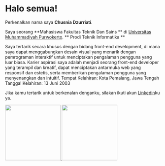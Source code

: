 # Halo semua! 

Perkenalkan nama saya **Chusnia Dzurriati**.

Saya seorang **Mahasiswa Fakultas Teknik Dan Sains ** di [Universitas Muhammadiyah Purwokerto](http://www.ump.ac.id/). 
** Prodi Teknik Informatika **

Saya tertarik secara khusus dengan bidang front-end development, di mana saya dapat menggabungkan desain visual
yang menarik dengan pemrograman interaktif untuk menciptakan pengalaman pengguna yang luar biasa. Karier aspirasi
saya adalah menjadi seorang front-end developer yang terampil dan kreatif, dapat menciptakan antarmuka web yang
responsif dan estetis, serta memberikan pengalaman pengguna yang menyenangkan dan intuitif.
Tempat Kelahiran: Kota Pemalang, Jawa Tengah
Tanggal Kelahiran: 13 Juni 2003

Jika kamu tertarik untuk berkenalan denganku, silakan ikuti akun [Linkedin](www.linkedin.com/in/chusniadzurriati)ku ya.


<p align="left">
<a href="https://github.com/ChusniaDzurriati30">
  <img height="180em" src="https://github-readme-stats-eight-theta.vercel.app/api?username=ChusniaDzurriati30&show_icons=true&theme=algolia&include_all_commits=true&count_private=true"/>
  <img height="180em" src="https://github-readme-stats-eight-theta.vercel.app/api/top-langs/?username=ChusniaDzurriati30&layout=compact&langs_count=8&theme=algolia"/>
</a>
</p>
